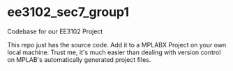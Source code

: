 # ee3102_sec7_group1
Codebase for our EE3102 Project

This repo just has the source code. Add it to a MPLABX Project on your own local machine. Trust me, it's much easier than dealing with version control on MPLAB's automatically generated project files.
